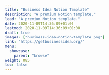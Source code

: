 ```yaml
---
title: "Business Idea Notion Template"
description: "A premium Notion template."
lead: "A premium Notion template."
date: 2020-11-09T14:36:09+01:00
lastmod: 2020-11-09T14:36:09+01:00
draft: true
images: ["business-idea-notion-template.png"]
link: "https://getbusinessidea.org/"
menu: 
  showcase:
    parent: "browse"
weight: 085
toc: false
---
```

